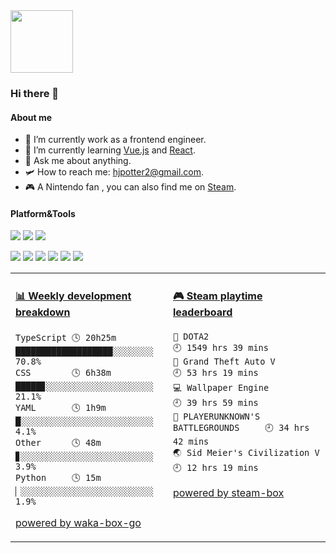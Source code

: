 <img src="https://github.com/YouEclipse/YouEclipse/blob/master/mario.gif" width="100">

### Hi there 👋

#### About me

- 🔭 I’m currently work as a frontend engineer.
- 🌱 I’m currently learning [Vue.js](https://ja.vuejs.org/) and [React](https://ja.react.dev/).
- 💬 Ask me about anything.
- 🛩️ How to reach me: [hjpotter2@gmail.com](hjpotter2@gmail.com).
- 🎮 A Nintendo fan , you can also find me on [Steam](https://steamcommunity.com/id/hjpotter1).

#### Platform&Tools

[![](https://img.shields.io/badge/macOS-Catalina-d0d1d4?style=flat-square&logo=Apple)](<[https://](https://www.apple.com/macos/catalina/)>)
[![](https://img.shields.io/badge/Ubuntu-20.04%20LTS-E95420?style=flat-square&logo=Ubuntu)](https://ubuntu.com/)
[![](https://img.shields.io/badge/IDE-Visual%20Studio%20Code-blue?style=flat-square&logo=Visual-Studio-Code)](https://code.visualstudio.com/)

[![](https://img.shields.io/badge/-React-61DAFB?style=flat-square&logo=react&logoColor=ffffff)](https://reactjs.org/)
[![](https://img.shields.io/badge/-Docker-2496ED?style=flat-square&logo=Docker&logoColor=ffffff)](https://www.docker.com/)
[![](https://img.shields.io/badge/-TypeScript-007ACC?style=flat-square&logo=typescript&logoColor=white)](https://typescript.org/)
[![](https://img.shields.io/badge/-JavaScript-F7DF1E?style=flat-square&logo=JavaScript&logoColor=white)](https://javascript.io/)
[![](https://img.shields.io/badge/-Vue.js-35495E?style=flat-square&logo=vuedotjs&logoColor=4FC08D)](https://ja.vuejs.org/)
[![](https://img.shields.io/badge/-Python-3776AB?style=flat-square&logo=Python&logoColor=white)](https://python.org/)


<table>
<tr>
<td valign="top" width="50%">

<!-- waka-box start -->
#### <a href="https://gist.github.com/9bc7025496e478f439b9cd43eba989a4" target="_blank">📊 Weekly development breakdown</a>
```text
TypeScript 🕓 20h25m ███████████████████░░░░░░░░ 70.8%
CSS        🕓 6h38m  █████▊░░░░░░░░░░░░░░░░░░░░░ 21.1%
YAML       🕓 1h9m   █░░░░░░░░░░░░░░░░░░░░░░░░░░  4.1%
Other      🕓 48m    ▊░░░░░░░░░░░░░░░░░░░░░░░░░░  3.9%
Python     🕓 15m    ▏░░░░░░░░░░░░░░░░░░░░░░░░░░  1.9%
```
<!-- Powered by https://github.com/YouEclipse/waka-box-go . -->
<!-- waka-box end -->

[powered by waka-box-go](https://github.com/YouEclipse/waka-box-go)

</td>
<td valign="top" width="50%">

<!-- steam-box start -->
#### <a href="https://gist.github.com/8bf56353bcb3a8e798b55b546b9619cf" target="_blank">🎮 Steam playtime leaderboard</a>
```text
🔫 DOTA2                             🕘 1549 hrs 39 mins
🚓 Grand Theft Auto V                🕘 53 hrs 19 mins
💻 Wallpaper Engine                  🕘 39 hrs 59 mins
🍳 PLAYERUNKNOWN'S BATTLEGROUNDS     🕘 34 hrs 42 mins
🌏 Sid Meier's Civilization V        🕘 12 hrs 19 mins
```
<!-- Powered by https://github.com/YouEclipse/steam-box . -->
<!-- steam-box end -->

[powered by steam-box](https://github.com/YouEclipse/steam-box)

</td>
</tr>
</table>

<!--
**YouEclipse/YouEclipse** is a ✨ _special_ ✨ repository because its `README.md` (this file) appears on your GitHub profile

Here are some ideas to get you started:

- 🔭 I’m currently working on [JAPAN]
- 👯 I’m looking to collaborate on ...
- 🤔 I’m looking for help with ...
- 💬 Ask me about ...
- 📫 How to reach me: ...
- 😄 Pronouns: ...
- ⚡ Fun fact: ...
-->

